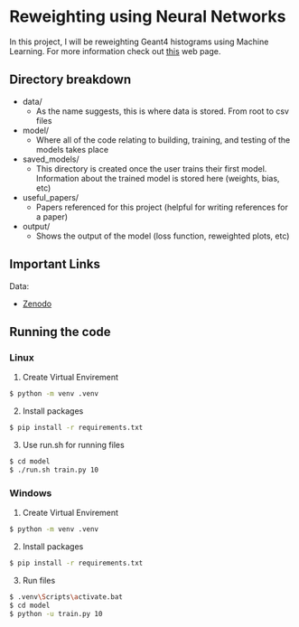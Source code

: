 # Reweighting using Neural Networks

In this project, I will be reweighting Geant4 histograms using Machine Learning. For more information check out <a href="https://arogozhnikov.github.io/hep_ml/reweight.html">this</a> web page.

## Directory breakdown
- data/
	- As the name suggests, this is where data is stored. From root to csv files
- model/
	- Where all of the code relating to building, training, and testing of the models takes place
- saved_models/
	- This directory is created once the user trains their first model. Information about the trained model is stored here (weights, bias, etc)
- useful_papers/
	- Papers referenced for this project (helpful for writing references for a paper)
- output/
	- Shows the output of the model (loss function, reweighted plots, etc)

## Important Links
Data:
- <a href="https://zenodo.org/records/3518708#.XbN4MJNKJOQ">Zenodo</a>

## Running the code
### Linux
1. Create Virtual Envirement
```bash
$ python -m venv .venv
```
2. Install packages
```bash
$ pip install -r requirements.txt
```
3. Use run.sh for running files
```bash
$ cd model
$ ./run.sh train.py 10
```

### Windows
1. Create Virtual Envirement
```bash
$ python -m venv .venv
```
2. Install packages
```bash
$ pip install -r requirements.txt
```
3. Run files
```bash
$ .venv\Scripts\activate.bat
$ cd model
$ python -u train.py 10
```
